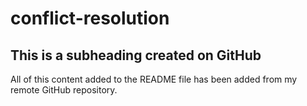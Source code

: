 # conflict-resolution

## This is a subheading created on GitHub

All of this content added to the README file has been added from my remote GitHub repository. 
